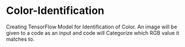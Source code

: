 # Color-Identification
Creating TensorFlow Model for Identification of Color. An image will be given to a code as an input and code will Categorize which RGB value it matches to.
